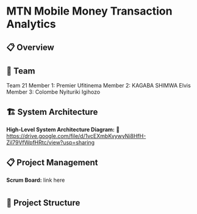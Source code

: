 # MTN Mobile Money Transaction Analytics

## 📋 Overview


## 👥 Team
Team 21 
Member 1: Premier Ufitinema
Member 2: KAGABA SHIMWA Elvis
Member 3: Colombe Nyituriki Igihozo

## 🏗️ System Architecture
**High-Level System Architecture Diagram:**
🔗 https://drive.google.com/file/d/1vcEXmbKvywyNi8HfH-Zil79VfWpfHRtc/view?usp=sharing


## 📋 Project Management
**Scrum Board:**
link here
#

## 📁 Project Structure



